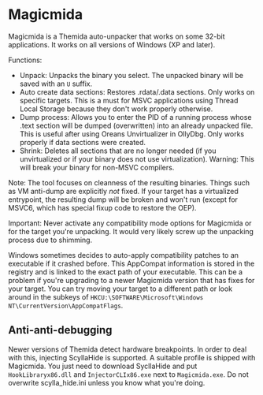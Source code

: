 # Magicmida

Magicmida is a Themida auto-unpacker that works on some 32-bit applications. It works on all versions of Windows (XP and later).

Functions:
* Unpack: Unpacks the binary you select. The unpacked binary will be saved with an `U` suffix.
* Auto create data sections: Restores .rdata/.data sections. Only works on specific targets. This is a must for MSVC applications using Thread Local Storage because they don't work properly otherwise.
* Dump process: Allows you to enter the PID of a running process whose .text section will be dumped (overwritten) into an already unpacked file. This is useful after using Oreans Unvirtualizer in OllyDbg. Only works properly if data sections were created.
* Shrink: Deletes all sections that are no longer needed (if you unvirtualized or if your binary does not use virtualization). Warning: This will break your binary for non-MSVC compilers.

Note: The tool focuses on cleanness of the resulting binaries. Things such as VM anti-dump are explicitly *not* fixed. If your target has a virtualized entrypoint, the resulting dump will be broken and won't run (except for MSVC6, which has special fixup code to restore the OEP).

Important: Never activate any compatibility mode options for Magicmida or for the target you're unpacking. It would very likely screw up the unpacking process due to shimming.

Windows sometimes decides to auto-apply compatibility patches to an executable if it crashed before. This AppCompat information is stored in the registry and is linked to the exact path of your executable. This can be a problem if you're upgrading to a newer Magicmida version that has fixes for your target. You can try moving your target to a different path or look around in the subkeys of `HKCU:\SOFTWARE\Microsoft\Windows NT\CurrentVersion\AppCompatFlags`.

## Anti-anti-debugging

Newer versions of Themida detect hardware breakpoints. In order to deal with this, injecting ScyllaHide is supported. A suitable profile is shipped with Magicmida. You just need to download SycllaHide and put `HookLibraryx86.dll` and `InjectorCLIx86.exe` next to `Magicmida.exe`. Do not overwrite scylla_hide.ini unless you know what you're doing.
